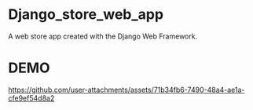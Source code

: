 # Django_store_web_app
A web store app created with the Django Web Framework.

# DEMO

https://github.com/user-attachments/assets/71b34fb6-7490-48a4-ae1a-cfe9ef54d8a2

